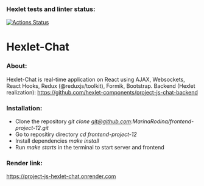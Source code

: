 ### Hexlet tests and linter status:
[![Actions Status](https://github.com/MarinaRodina/frontend-project-12/actions/workflows/hexlet-check.yml/badge.svg)](https://github.com/MarinaRodina/frontend-project-12/actions)

# Hexlet-Chat
### About:
Hexlet-Chat is real-time application on React using AJAX, Websockets, React Hooks, Redux (@reduxjs/toolkit), Formik, Bootstrap.
Backend (Hexlet realization): https://github.com/hexlet-components/project-js-chat-backend

### Installation:
* Clone the repository *git clone git@github.com:MarinaRodina/frontend-project-12.git*
* Go to repositiry directory *cd frontend-project-12*
* Install dependencies *make install*
* Run *make starts* in the terminal to start server and frontend

### Render link:
https://project-js-hexlet-chat.onrender.com
